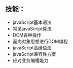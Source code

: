 ## 技能：
+ javaScript基本语法
+ 常见javaScript算法
+ DOM各种操作
+ 面向对象思想进行DOM编程
+ javaScript高级语法
+ javaScript兼容性方案
+ 应对业务编程能力
